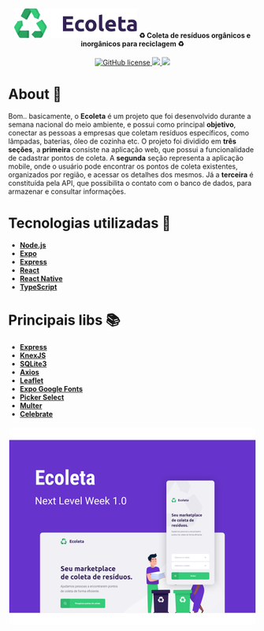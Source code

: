 <h4 align="center">

<img src="web/src/assets/logo.svg" width="250px" />
  ♻ <b>Coleta de resíduos orgânicos e inorgânicos para reciclagem</b>  ♻
</h4>

<p align="center">
    <a href="https://github.com/gabriel2413/EcoletaNlw/blob/master/LICENSE">
        <img alt="GitHub 	license" src="https://img.shields.io/github/license/gabriel2413/EcoletaNlw?color=sucess">
    </a>
	<a href="https://github.com/gabriel2413/EcoletaNlw">
	    <img src="https://img.shields.io/badge/author-ggabriel2413-purple">
	</a>
    <a href="https://github.com/gabriel2413/EcoletaNlw/search?l=typescript">
	    <img src="https://img.shields.io/badge/made%20with-TypeScript-blue">
	</a>
</p>

# About 🧾
Bom.. basicamente, o **Ecoleta** é um projeto que foi desenvolvido durante a semana nacional do meio ambiente, e possui como principal **objetivo**, conectar as pessoas a empresas que coletam resíduos específicos, como lâmpadas, baterias, óleo de cozinha etc.
O projeto foi dividido em **três seções**, a **primeira** consiste na aplicação web, que possui a funcionalidade de cadastrar pontos de coleta. A **segunda** seção representa a aplicação mobile, onde o usuário pode encontrar os pontos de coleta existentes, organizados por região, e acessar os detalhes dos mesmos. Já a **terceira** é constituída pela API, que possibilita o contato com o banco de dados, para armazenar e consultar informações.

# Tecnologias utilizadas 🧰
- [**Node.js**](https://nodejs.org/en/)
- [**Expo**](https://expo.io/)
- [**Express**](https://expressjs.com/pt-br/)
- [**React**](https://pt-br.reactjs.org/) 
- [**React Native**](https://reactnative.dev/) 
- [**TypeScript**](https://www.typescriptlang.org/)
# Principais libs 📚
  - [**Express**](https://expressjs.com/pt-br/)
  - [**KnexJS**](http://knexjs.org/)
  - [**SQLite3**](https://www.sqlite.org/index.html)
  - [**Axios**](https://github.com/axios/axios)
  - [**Leaflet**](https://leafletjs.com/)
  - [**Expo Google Fonts**](https://github.com/expo/google-fonts)
  - [**Picker Select**](https://github.com/lawnstarter/react-native-picker-select)
  - [**Multer**](https://github.com/expressjs/multer)
  - [**Celebrate**](https://github.com/arb/celebrate)

<h4 align="center">

<img src="web/src/assets/capa.svg" width="500px" />
</h4>